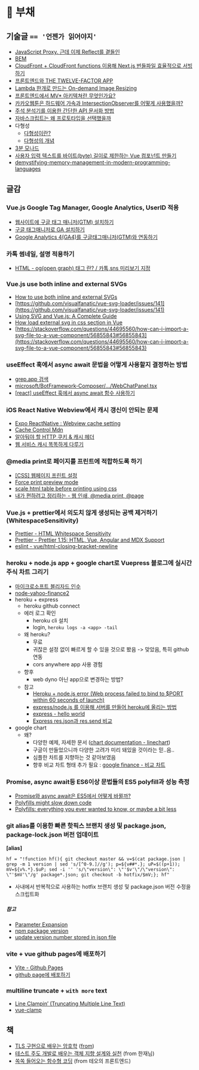 # 🧱 부채

## 기술글 `== '언젠가 읽어야지'`
- [JavaScript Proxy. 근데 이제 Reflect를 곁들인](https://meetup.toast.com/posts/302)
- [BEM](http://getbem.com/naming/)
- [CloudFront + CloudFront functions 이용해 Next.js 번들파일 효율적으로 서빙하기](https://medium.com/wantedjobs/cloudfront-cloudfront-functions-%EC%9D%B4%EC%9A%A9%ED%95%98%EC%97%AC-next-js-%EB%B2%88%EB%93%A4%ED%8C%8C%EC%9D%BC-%ED%9A%A8%EC%9C%A8%EC%A0%81%EC%9C%BC%EB%A1%9C-%EC%84%9C%EB%B9%99%ED%95%98%EA%B8%B0-9ccc0541e406)
- [프론트엔드와 THE TWELVE-FACTOR APP](https://fe-developers.kakaoent.com/2021/211125-create-12factor-app-with-nextjs/)
- [Lambda 한개로 만드는 On-demand Image Resizing](https://engineering.huiseoul.com/lambda-%ED%95%9C%EA%B0%9C%EB%A1%9C-%EB%A7%8C%EB%93%9C%EB%8A%94-on-demand-image-resizing-d48167cc1c31)
- [프론트엔드에서 MV* 아키텍쳐란 무엇인가요?](https://velog.io/@teo/%ED%94%84%EB%A1%A0%ED%8A%B8%EC%97%94%EB%93%9C%EC%97%90%EC%84%9C-MV-%EC%95%84%ED%82%A4%ED%85%8D%EC%B3%90%EB%9E%80-%EB%AC%B4%EC%97%87%EC%9D%B8%EA%B0%80%EC%9A%94)
- [카카오웹툰은 하드웨어 가속과 IntersectionObserver를 어떻게 사용했을까?](https://fe-developers.kakaoent.com/2021/211202-gpu-intersection-observer/?fbclid=IwAR24RhzOELcG2lm1JuVoA1VGsS1omARHM2Kv9bN0QW1eVea1CcoKU0LX3_Q)
- [주석 분석기를 이용한 간단한 API 문서화 방법](https://engineering.linecorp.com/ko/blog/comments-parsing-api-documentation/)
- [자바스크립트는 왜 프로토타입을 선택했을까](https://medium.com/@limsungmook/%EC%9E%90%EB%B0%94%EC%8A%A4%ED%81%AC%EB%A6%BD%ED%8A%B8%EB%8A%94-%EC%99%9C-%ED%94%84%EB%A1%9C%ED%86%A0%ED%83%80%EC%9E%85%EC%9D%84-%EC%84%A0%ED%83%9D%ED%96%88%EC%9D%84%EA%B9%8C-997f985adb42)
- 다형성
  - [다형성이란?](https://tecoble.techcourse.co.kr/post/2020-10-27-polymorphism/)
  - [다형성의 개념](http://www.tcpschool.com/java/java_polymorphism_concept)
- [3분 모나드](https://overcurried.com/3%EB%B6%84%20%EB%AA%A8%EB%82%98%EB%93%9C/)
- [사용자 입력 텍스트를 바이트(byte) 길이로 제한하는 Vue 컴포넌트 만들기](https://meetup.toast.com/posts/319)
- [demystifying-memory-management-in-modern-programming-languages](https://dev.to/deepu105/demystifying-memory-management-in-modern-programming-languages-ddd)

## 글감

### Vue.js Google Tag Manager, Google Analytics, UserID 적용

- [웹사이트에 구글 태그 매니저(GTM) 설치하기](https://nohze.com/mkt/gtm02_GTMInstall/)
- [구글 태그매니저로 GA 설치하기](https://nohze.com/mkt/gtm03_GAInstall/)
- [Google Analytics 4(GA4)를 구글태그매니저(GTM)와 연동하기 ](https://finedata.tistory.com/23)

### 카톡 썸네일, 설명 적용하기

- [HTML - og(open graph) 태그 란? / 카톡,sns 미리보기 지정](https://gocoder.tistory.com/315)

### Vue.js use both inline and external SVGs
- [How to use both inline and external SVGs](https://vue-svg-loader.js.org/faq.html#how-to-use-both-inline-and-external-svgs)
- [https://github.com/visualfanatic/vue-svg-loader/issues/141](https://github.com/visualfanatic/vue-svg-loader/issues/141)
- [Using SVG and Vue.js: A Complete Guide](https://blog.logrocket.com/using-svg-and-vue-js-a-complete-guide/)
- [How load external svg in css section in Vue](https://stackoverflow.com/questions/59176312/how-load-external-svg-in-css-section-in-vue)
- [https://stackoverflow.com/questions/44695560/how-can-i-import-a-svg-file-to-a-vue-component/56855843#56855843](https://stackoverflow.com/questions/44695560/how-can-i-import-a-svg-file-to-a-vue-component/56855843#56855843)

### useEffect 훅에서 async await 문법을 어떻게 사용할지 결정하는 방법

- [grep.app 검색](https://grep.app/search?q=useEffect%5C%28%28.%7C%5Cs%7C%5Cn%29%2A%3Fasync&regexp=true&case=true&filter[lang][0]=JSX&filter[lang][1]=TSX)
- [microsoft/BotFramework-Composer/.../WebChatPanel.tsx](https://github.com/microsoft/BotFramework-Composer/blob/main/Composer/packages/client/src/components/WebChat/WebChatPanel.tsx)
- [[react] useEffect 훅에서 async await 함수 사용하기](https://velog.io/@he0_077/useEffect-%ED%9B%85%EC%97%90%EC%84%9C-async-await-%ED%95%A8%EC%88%98-%EC%82%AC%EC%9A%A9%ED%95%98%EA%B8%B0)

### iOS React Native Webview에서 캐시 갱신이 안되는 문제

- [Expo ReactNative :  Webview cache setting](https://blog.naver.com/PostView.naver?blogId=zizimoos&logNo=222324680030&categoryNo=51&parentCategoryNo=0&viewDate=&currentPage=1&postListTopCurrentPage=1&from=postView&userTopListOpen=true&userTopListCount=5&userTopListManageOpen=false&userTopListCurrentPage=1)
- [Cache Control Mdn](https://developer.mozilla.org/en-US/docs/Web/HTTP/Headers/Cache-Control)
- [알아둬야 할 HTTP 쿠키 & 캐시 헤더](https://www.zerocho.com/category/HTTP/post/5b594dd3c06fa2001b89feb9)
- [웹 서비스 캐시 똑똑하게 다루기](https://toss.tech/article/smart-web-service-cache)

### @media print로 페이지를 프린트에 적합하도록 하기

- [[CSS] 웹페이지 프린트 설정](https://studyhardgogo.tistory.com/148)
- [Force print preview mode](https://developer.chrome.com/docs/devtools/css/print-preview/)
- [scale html table before printing using css](https://stackoverflow.com/questions/28757370/scale-html-table-before-printing-using-css)
- [내가 편하려고 정리하는 - 웹 인쇄, @media print, @page](https://velog.io/@may54ther/%EB%82%B4%EA%B0%80-%ED%8E%B8%ED%95%98%EB%A0%A4%EA%B3%A0-%EC%A0%95%EB%A6%AC%ED%95%98%EB%8A%94-%EC%9D%B8%EC%87%84-%EA%B4%80%EB%A0%A8-CSS)

### Vue.js + prettier에서 의도치 않게 생성되는 공백 제거하기 (WhitespaceSensitivity)

- [Prettier - HTML Whitespace Sensitivity](https://prettier.io/docs/en/options.html#html-whitespace-sensitivity)
- [Prettier - Prettier 1.15: HTML, Vue, Angular and MDX Support](https://prettier.io/blog/2018/11/07/1.15.0.html#whitespace-sensitive-formatting)
- [eslint - vue/html-closing-bracket-newline](https://eslint.vuejs.org/rules/html-closing-bracket-newline.html)

### heroku + node.js app + google chart로 Vuepress 블로그에 실시간 주식 차트 그리기

- [마이크로소프트 블리자드 인수](https://news.hada.io/topic?id=5784&utm_source=slack&utm_medium=bot&utm_campaign=TLS6AUE2K)
- [node-yahoo-finance2](https://github.com/gadicc/node-yahoo-finance2)
- heroku + express
  - heroku github connect
  - 에러 로그 확인
    - heroku cli 설치
    - login, `heroku logs -a <app> -tail`
  - 왜 heroku?
    - 무료
    - 귀찮은 설정 없이 빠르게 할 수 있을 것으로 봤음 -> 맞았음, 특히 github 연동
    - cors anywhere app 사용 경험
  - 향후
    - web dyno 아닌 app으로 변경하는 방법?
  - 참고
    - [Heroku + node.js error (Web process failed to bind to $PORT within 60 seconds of launch)](https://stackoverflow.com/questions/15693192/heroku-node-js-error-web-process-failed-to-bind-to-port-within-60-seconds-of)
    - [express/node.js 를 이용해 서버를 만들어 heroku에 올리는 방법](https://medium.com/@yoobi55/express-node-js-%EB%A5%BC-%EC%9D%B4%EC%9A%A9%ED%95%B4-%EC%84%9C%EB%B2%84%EB%A5%BC-%EB%A7%8C%EB%93%A4%EC%96%B4-heroku%EC%97%90-%EC%98%AC%EB%A6%AC%EB%8A%94-%EB%B0%A9%EB%B2%95-3a5134fc8743)
    - [express - hello world](https://expressjs.com/en/starter/hello-world.html)
    - [Express res.json과 res.send 비교](https://haeguri.github.io/2018/12/30/compare-response-json-send-func/)
- google chart
  - 왜?
    - 다양한 예제, 자세한 문서 ([chart documentation - linechart](https://developers.google.com/chart/interactive/docs/gallery/linechart?hl=en))
    - 구글이 만들었으니까 다양한 고려가 미리 돼있을 것이라는 믿..음..
    - 심플한 차트를 지향하는 것 같아보였음
    - 향후 비교 차트 형태 추가 필요 : [google finance - 비교 차트](https://www.google.com/finance/quote/AAPL:NASDAQ?comparison=NASDAQ%3ATSLA%2CNASDAQ%3AAMZN)
    
### Promise, async await등 ES6이상 문법들의 ES5 polyfill과 성능 측정

- [Promise와 async await은 ES5에서 어떻게 바뀔까?](https://velog.io/@ansrjsdn/Promise%EC%99%80-async-await%EC%9D%80-ES5%EC%97%90%EC%84%9C-%EC%96%B4%EB%96%BB%EA%B2%8C-%EB%B0%94%EB%80%94%EA%B9%8C)
- [Polyfills might slow down code](https://doctorderek.medium.com/polyfills-might-slow-down-code-5c7dfe6c7e40)
- [Polyfills: everything you ever wanted to know, or maybe a bit less](https://medium.com/hackernoon/polyfills-everything-you-ever-wanted-to-know-or-maybe-a-bit-less-7c8de164e423)

### git alias를 이용한 빠른 핫픽스 브랜치 생성 및 package.json, package-lock.json 버전 업데이트

**[alias]**

`hf = "!function hf(){ git checkout master && v=$(cat package.json | grep -m 1 version | sed 's/[^0-9.]//g'); p=${v##*.}; uP=$((p+1)); mV=${v%.*}.$uP; sed -i '' 's/\"version\": \"'$v'\"/\"version\": \"'$mV'\"/g' package*.json; git checkout -b hotfix/$mV;}; hf"`

- 사내에서 반복적으로 사용하는 hotfix 브랜치 생성 및 package.json 버전 수정을 스크립트화

##### 참고

- [Parameter Expansion](https://mug896.github.io/bash-shell/exp_and_sub/parameter_expansion.html)
- [npm package version](https://gist.github.com/DarrenN/8c6a5b969481725a4413?permalink_comment_id=3772203#gistcomment-3772203)
- [update version number stored in json file](https://stackoverflow.com/questions/36402167/update-version-number-stored-in-json-file/36404244#36404244)

### vite + vue github pages에 배포하기

- [Vite - Github Pages](https://vitejs.dev/guide/static-deploy.html#github-pages)
- [github page에 배포하기](https://junilhwang.github.io/TIL/Vuepress/Deploy/#github-page%E1%84%8B%E1%85%A6-%E1%84%87%E1%85%A2%E1%84%91%E1%85%A9%E1%84%92%E1%85%A1%E1%84%80%E1%85%B5)

### multiline truncate + `with more` text

- [Line Clampin’ (Truncating Multiple Line Text)](https://css-tricks.com/line-clampin/)
- [vue-clamp](https://github.com/Justineo/vue-clamp)

## 책

- [TLS 구현으로 배우는 암호학](http://www.kyobobook.co.kr/product/detailViewKor.laf?ejkGb=KOR&mallGb=KOR&barcode=9791161754284&orderClick=LEa&Kc=) ([from](https://www.facebook.com/hika00/posts/5234521349896615))
- [테스트 주도 개발로 배우는 객체 지향 설계와 실천](http://www.kyobobook.co.kr/product/detailViewKor.laf?mallGb=KOR&ejkGb=KOR&barcode=9788966260836) (from 한재님)
- [쏙쏙 들어오는 함수형 코딩](http://www.kyobobook.co.kr/product/detailViewKor.laf?ejkGb=KOR&mallGb=KOR&barcode=9791191600759&orderClick=LAG&Kc=) (from 테오의 프론트엔드)
